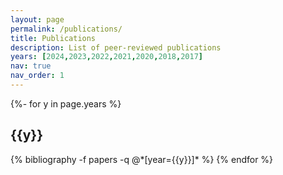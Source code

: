 ```yaml
---
layout: page
permalink: /publications/
title: Publications
description: List of peer-reviewed publications
years: [2024,2023,2022,2021,2020,2018,2017]
nav: true
nav_order: 1
---
```

<!-- _pages/publications.md -->
<div class="publications">

{%- for y in page.years %}
  <h2 class="year">{{y}}</h2>
  {% bibliography -f papers -q @*[year={{y}}]* %}
{% endfor %}

</div>
